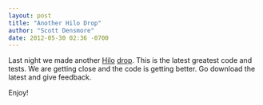 ```yaml
---
layout: post
title: "Another Hilo Drop"
author: "Scott Densmore"
date: 2012-05-30 02:36 -0700
---
```


Last night we made another [Hilo](http://hilo.codeplex.com/) [drop](http://hilo.codeplex.com/SourceControl/list/changesets). This is the latest greatest code and tests. We are getting close and the code is getting better. Go download the latest and give feedback.

Enjoy!
